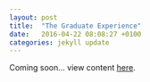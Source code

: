 ```yaml
---
layout: post
title:  "The Graduate Experience"
date:   2016-04-22 08:08:27 +0100
categories: jekyll update
---
```

Coming soon... view content [here][here].

[here]: https://fionajanewhelan.wixsite.com/home/single-post/2016/04/22/the-graduate-experience
